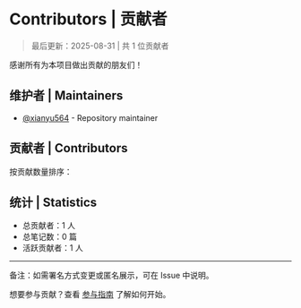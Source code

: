# Contributors | 贡献者

> 最后更新：2025-08-31 | 共 1 位贡献者

感谢所有为本项目做出贡献的朋友们！

## 维护者 | Maintainers

- [@xianyu564](https://github.com/xianyu564) - Repository maintainer

## 贡献者 | Contributors

按贡献数量排序：


## 统计 | Statistics

- 总贡献者：1 人
- 总笔记数：0 篇
- 活跃贡献者：1 人

---

备注：如需署名方式变更或匿名展示，可在 Issue 中说明。

想要参与贡献？查看 [参与指南](./contribute.md) 了解如何开始。